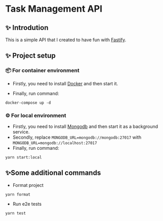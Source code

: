 # Task Management API
## ✨ Introdution
This is a simple API that I created to have fun with [Fastify](https://www.fastify.io/).

## ✨ Project setup
### 📦 For container environment
- Firstly, you need to install [Docker](https://www.docker.com/) and then start it.

- Finally, run command:
```
docker-compose up -d
```

### ⚙️ For local environment
- Firstly, you need to install [Mongodb](https://www.mongodb.com/try/download/community) and then start it as a background service.
- Secondly, replace `MONGODB_URL=mongodb://mongodb:27017` with `MONGODB_URL=mongodb://localhost:27017`
- Finally, run command:
```
yarn start:local
```
## ✨Some additional commands 
- Format project
```
yarn format
```
- Run e2e tests
```
yarn test
```